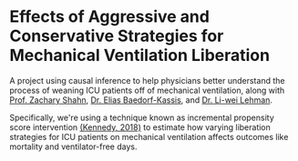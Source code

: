 # Effects of Aggressive and Conservative Strategies for Mechanical Ventilation Liberation
A project using causal inference to help physicians better understand the process of weaning ICU patients off of mechanical ventilation, along with [Prof. Zachary Shahn](https://sph.cuny.edu/about/people/faculty/zach-shahn/), [Dr. Elias Baedorf-Kassis](https://www.pulmonaryfellowship.hms.harvard.edu/elias-baedorf-kassis-md), and [Dr. Li-wei Lehman](http://web.mit.edu/lilehman/www/).

Specifically, we're using a technique known as incremental propensity score intervention [(Kennedy, 2018)](https://arxiv.org/pdf/1704.00211.pdf) to estimate how varying liberation strategies for ICU patients on mechanical ventilation affects outcomes like mortality and ventilator-free days.
